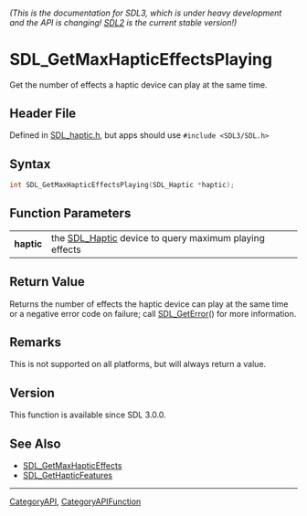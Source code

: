 ###### (This is the documentation for SDL3, which is under heavy development and the API is changing! [SDL2](https://wiki.libsdl.org/SDL2/) is the current stable version!)
# SDL_GetMaxHapticEffectsPlaying

Get the number of effects a haptic device can play at the same time.

## Header File

Defined in [SDL_haptic.h](https://github.com/libsdl-org/SDL/blob/main/include/SDL3/SDL_haptic.h), but apps should use `#include <SDL3/SDL.h>`

## Syntax

```c
int SDL_GetMaxHapticEffectsPlaying(SDL_Haptic *haptic);

```

## Function Parameters

|                |                                                                      |
| -------------- | -------------------------------------------------------------------- |
| **haptic**     | the [SDL_Haptic](SDL_Haptic) device to query maximum playing effects |

## Return Value

Returns the number of effects the haptic device can play at the same time
or a negative error code on failure; call [SDL_GetError](SDL_GetError)()
for more information.

## Remarks

This is not supported on all platforms, but will always return a value.

## Version

This function is available since SDL 3.0.0.

## See Also

* [SDL_GetMaxHapticEffects](SDL_GetMaxHapticEffects)
* [SDL_GetHapticFeatures](SDL_GetHapticFeatures)

----
[CategoryAPI](CategoryAPI), [CategoryAPIFunction](CategoryAPIFunction)

